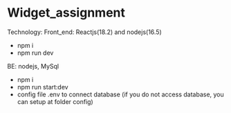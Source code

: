 # Widget_assignment
Technology: 
Front_end: Reactjs(18.2) and nodejs(16.5)
+ npm i
+ npm run dev

BE: nodejs, MySql  
+ npm i 
+ npm run start:dev
+ config file .env to connect database (if you do not access database, you can setup at folder config)
